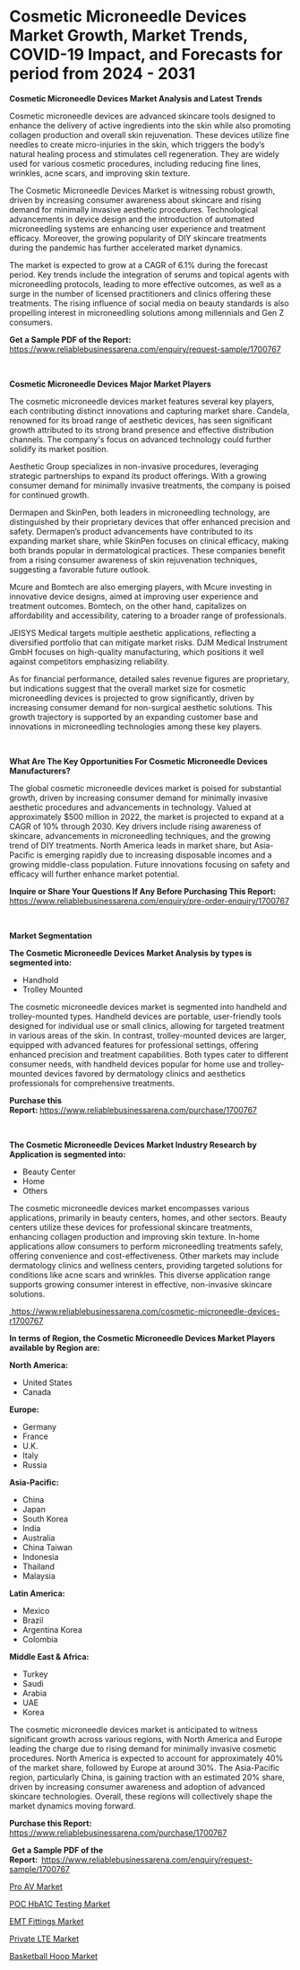 <p><h1>Cosmetic Microneedle Devices Market Growth, Market Trends, COVID-19 Impact, and Forecasts for period from 2024 - 2031</h1></p><p><strong>Cosmetic Microneedle Devices Market Analysis and Latest Trends</strong></p>
<p><p>Cosmetic microneedle devices are advanced skincare tools designed to enhance the delivery of active ingredients into the skin while also promoting collagen production and overall skin rejuvenation. These devices utilize fine needles to create micro-injuries in the skin, which triggers the body’s natural healing process and stimulates cell regeneration. They are widely used for various cosmetic procedures, including reducing fine lines, wrinkles, acne scars, and improving skin texture.</p><p>The Cosmetic Microneedle Devices Market is witnessing robust growth, driven by increasing consumer awareness about skincare and rising demand for minimally invasive aesthetic procedures. Technological advancements in device design and the introduction of automated microneedling systems are enhancing user experience and treatment efficacy. Moreover, the growing popularity of DIY skincare treatments during the pandemic has further accelerated market dynamics.</p><p>The market is expected to grow at a CAGR of 6.1% during the forecast period. Key trends include the integration of serums and topical agents with microneedling protocols, leading to more effective outcomes, as well as a surge in the number of licensed practitioners and clinics offering these treatments. The rising influence of social media on beauty standards is also propelling interest in microneedling solutions among millennials and Gen Z consumers.</p></p>
<p><strong>Get a Sample PDF of the Report:&nbsp;</strong> <a href="https://www.reliablebusinessarena.com/enquiry/request-sample/1700767?utm_campaign=1566&utm_medium=2&utm_source=Github&utm_content=ia&utm_term=21102024&utm_id=cosmetic-microneedle-devices">https://www.reliablebusinessarena.com/enquiry/request-sample/1700767</a></p>
<p>&nbsp;</p>
<p><strong>Cosmetic Microneedle Devices Major Market Players</strong></p>
<p><p>The cosmetic microneedle devices market features several key players, each contributing distinct innovations and capturing market share. Candela, renowned for its broad range of aesthetic devices, has seen significant growth attributed to its strong brand presence and effective distribution channels. The company's focus on advanced technology could further solidify its market position.</p><p>Aesthetic Group specializes in non-invasive procedures, leveraging strategic partnerships to expand its product offerings. With a growing consumer demand for minimally invasive treatments, the company is poised for continued growth. </p><p>Dermapen and SkinPen, both leaders in microneedling technology, are distinguished by their proprietary devices that offer enhanced precision and safety. Dermapen’s product advancements have contributed to its expanding market share, while SkinPen focuses on clinical efficacy, making both brands popular in dermatological practices. These companies benefit from a rising consumer awareness of skin rejuvenation techniques, suggesting a favorable future outlook.</p><p>Mcure and Bomtech are also emerging players, with Mcure investing in innovative device designs, aimed at improving user experience and treatment outcomes. Bomtech, on the other hand, capitalizes on affordability and accessibility, catering to a broader range of professionals.</p><p>JEISYS Medical targets multiple aesthetic applications, reflecting a diversified portfolio that can mitigate market risks. DJM Medical Instrument GmbH focuses on high-quality manufacturing, which positions it well against competitors emphasizing reliability.</p><p>As for financial performance, detailed sales revenue figures are proprietary, but indications suggest that the overall market size for cosmetic microneedling devices is projected to grow significantly, driven by increasing consumer demand for non-surgical aesthetic solutions. This growth trajectory is supported by an expanding customer base and innovations in microneedling technologies among these key players.</p></p>
<p>&nbsp;</p>
<p><strong>What Are The Key Opportunities For Cosmetic Microneedle Devices Manufacturers?</strong></p>
<p><p>The global cosmetic microneedle devices market is poised for substantial growth, driven by increasing consumer demand for minimally invasive aesthetic procedures and advancements in technology. Valued at approximately $500 million in 2022, the market is projected to expand at a CAGR of 10% through 2030. Key drivers include rising awareness of skincare, advancements in microneedling techniques, and the growing trend of DIY treatments. North America leads in market share, but Asia-Pacific is emerging rapidly due to increasing disposable incomes and a growing middle-class population. Future innovations focusing on safety and efficacy will further enhance market potential.</p></p>
<p><strong>Inquire or Share Your Questions If Any Before Purchasing This Report:</strong> <a href="https://www.reliablebusinessarena.com/enquiry/pre-order-enquiry/1700767?utm_campaign=1566&utm_medium=2&utm_source=Github&utm_content=ia&utm_term=21102024&utm_id=cosmetic-microneedle-devices">https://www.reliablebusinessarena.com/enquiry/pre-order-enquiry/1700767</a></p>
<p>&nbsp;</p>
<p><strong>Market Segmentation</strong></p>
<p><strong>The Cosmetic Microneedle Devices Market Analysis by types is segmented into:</strong></p>
<p><ul><li>Handhold</li><li>Trolley Mounted</li></ul></p>
<p><p>The cosmetic microneedle devices market is segmented into handheld and trolley-mounted types. Handheld devices are portable, user-friendly tools designed for individual use or small clinics, allowing for targeted treatment in various areas of the skin. In contrast, trolley-mounted devices are larger, equipped with advanced features for professional settings, offering enhanced precision and treatment capabilities. Both types cater to different consumer needs, with handheld devices popular for home use and trolley-mounted devices favored by dermatology clinics and aesthetics professionals for comprehensive treatments.</p></p>
<p><strong>Purchase this Report:&nbsp;</strong><a href="https://www.reliablebusinessarena.com/purchase/1700767?utm_campaign=1566&utm_medium=2&utm_source=Github&utm_content=ia&utm_term=21102024&utm_id=cosmetic-microneedle-devices">https://www.reliablebusinessarena.com/purchase/1700767</a></p>
<p>&nbsp;</p>
<p><strong>The Cosmetic Microneedle Devices Market Industry Research by Application is segmented into:</strong></p>
<p><ul><li>Beauty Center</li><li>Home</li><li>Others</li></ul></p>
<p><p>The cosmetic microneedle devices market encompasses various applications, primarily in beauty centers, homes, and other sectors. Beauty centers utilize these devices for professional skincare treatments, enhancing collagen production and improving skin texture. In-home applications allow consumers to perform microneedling treatments safely, offering convenience and cost-effectiveness. Other markets may include dermatology clinics and wellness centers, providing targeted solutions for conditions like acne scars and wrinkles. This diverse application range supports growing consumer interest in effective, non-invasive skincare solutions.</p></p>
<p><a href="https://www.reliablebusinessarena.com/cosmetic-microneedle-devices-r1700767?utm_campaign=1566&utm_medium=2&utm_source=Github&utm_content=ia&utm_term=21102024&utm_id=cosmetic-microneedle-devices">&nbsp;https://www.reliablebusinessarena.com/cosmetic-microneedle-devices-r1700767</a></p>
<p><strong>In terms of Region, the Cosmetic Microneedle Devices Market Players available by Region are:</strong></p>
<p>
    <p> <strong> North America: </strong>
        <ul>
            <li>United States</li>
            <li>Canada</li>
        </ul>
        </p> 
    <p> <strong> Europe: </strong>
        <ul>
            <li>Germany</li>
            <li>France</li>
            <li>U.K.</li>
            <li>Italy</li>
            <li>Russia</li>
        </ul>
        </p> 
    <p> <strong> Asia-Pacific: </strong>
        <ul>
            <li>China</li>
            <li>Japan</li>
            <li>South Korea</li>
            <li>India</li>
            <li>Australia</li>
            <li>China Taiwan</li>
            <li>Indonesia</li>
            <li>Thailand</li>
            <li>Malaysia</li>
        </ul>
        </p> 
    <p> <strong> Latin America: </strong>
        <ul>
            <li>Mexico</li>
            <li>Brazil</li>
            <li>Argentina Korea</li>
            <li>Colombia</li>
        </ul>
        </p> 
    <p> <strong> Middle East & Africa: </strong>
        <ul>
            <li>Turkey</li>
            <li>Saudi</li>
            <li>Arabia</li>
            <li>UAE</li>
            <li>Korea</li>
        </ul>
    </p>
    </p>
<p><p>The cosmetic microneedle devices market is anticipated to witness significant growth across various regions, with North America and Europe leading the charge due to rising demand for minimally invasive cosmetic procedures. North America is expected to account for approximately 40% of the market share, followed by Europe at around 30%. The Asia-Pacific region, particularly China, is gaining traction with an estimated 20% share, driven by increasing consumer awareness and adoption of advanced skincare technologies. Overall, these regions will collectively shape the market dynamics moving forward.</p></p>
<p><strong>Purchase this Report: </strong><a href="https://www.reliablebusinessarena.com/purchase/1700767?utm_campaign=1566&utm_medium=2&utm_source=Github&utm_content=ia&utm_term=21102024&utm_id=cosmetic-microneedle-devices">https://www.reliablebusinessarena.com/purchase/1700767</a></p>
<p>&nbsp;<strong>Get a Sample PDF of the Report:&nbsp;&nbsp;</strong><a href="https://www.reliablebusinessarena.com/enquiry/request-sample/1700767?utm_campaign=1566&utm_medium=2&utm_source=Github&utm_content=ia&utm_term=21102024&utm_id=cosmetic-microneedle-devices">https://www.reliablebusinessarena.com/enquiry/request-sample/1700767</a></p>
<p><strong></strong></p>
<p><p><a href="https://www.linkedin.com/pulse/pro-av-market-segmentation-geographical-regions-forcast-d6xbf?utm_campaign=1566&utm_medium=2&utm_source=Github&utm_content=ia&utm_term=21102024&utm_id=cosmetic-microneedle-devices">Pro AV Market</a></p><p><a href="https://www.linkedin.com/pulse/poc-hba1c-testing-market-outlook-forecast-from-2024-2031-gg3ke?utm_campaign=1566&utm_medium=2&utm_source=Github&utm_content=ia&utm_term=21102024&utm_id=cosmetic-microneedle-devices">POC HbA1C Testing Market</a></p><p><a href="https://www.linkedin.com/pulse/emt-fittings-market-pulse-93-expansion-blueprint-2024-2031-bdbic?utm_campaign=1566&utm_medium=2&utm_source=Github&utm_content=ia&utm_term=21102024&utm_id=cosmetic-microneedle-devices">EMT Fittings Market</a></p><p><a href="https://www.linkedin.com/pulse/emerging-technologies-reshaping-private-lte-market-impact-k1zef?utm_campaign=1566&utm_medium=2&utm_source=Github&utm_content=ia&utm_term=21102024&utm_id=cosmetic-microneedle-devices">Private LTE Market</a></p><p><a href="https://www.linkedin.com/pulse/basketball-hoop-market-trends-strategic-insights-2024-2031-gs8yc?utm_campaign=1566&utm_medium=2&utm_source=Github&utm_content=ia&utm_term=21102024&utm_id=cosmetic-microneedle-devices">Basketball Hoop Market</a></p></p>